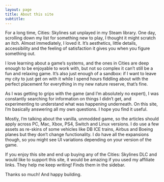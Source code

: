 ```yaml
---
layout: page
title: About this site
subtitle: 
---
```


For a long time, Cities: Skylines sat unplayed in my Steam library. One day, scrolling down my list for something new to play, I thought it might scratch an itch. Almost immediately, I loved it. It’s aesthetics, little details, accessibility and the feeling of satisfaction it gives you when you figure something out.

I love learning about a game’s systems, and the ones in Cities are deep enough to be enjoyable to work with, but not so complex it can’t still be a fun and relaxing game. It’s also just enough of a sandbox: if I want to leave my city to just get on with it while I spend hours fiddling about with the perfect placement for everything in my new nature reserve, that’s fine.

As I was getting to grips with the game (and I’m absolutely no expert), I was constantly searching for information on things I didn’t get, and experimenting to understand what was happening underneath. On this site, I’m basically answering all my own questions. I hope you find it useful.

Mostly, I’m talking about the vanilla, unmodded game, so the articles should apply across PC, Mac, Xbox, PS4, Switch and Linux versions. I do use a few assets as re-skins of some vehicles like DB ICE trains, Airbus and Boeing planes but they don’t change functionality. I do have all the expansions though, so you might see UI variations depending on your version of the game.

If you enjoy this site and end up buying any of the Cities: Skylines DLC and would like to support this site, it would be amazing if you used my affiliate links. They help me keep writing! Finds them in the sidebar.

Thanks so much! And happy building.